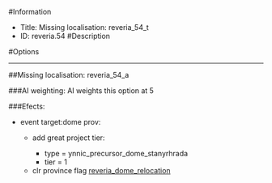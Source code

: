 #Information
 - Title: Missing localisation: reveria_54_t
 - ID: reveria.54
#Description

#Options

___
##Missing localisation: reveria_54_a

###AI weighting:
AI weights this option at 5


###Efects:<ul><li>event target:dome prov:</li><ul><li>add great project tier:</li><ul><li>type = ynnic_precursor_dome_stanyrhrada</li><li>tier = 1</li></ul><li>clr province flag [reveria_dome_relocation](../flags/reveria_dome_relocation.md)</li></ul></ul>
